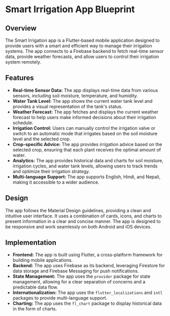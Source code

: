 # Smart Irrigation App Blueprint

## Overview

The Smart Irrigation app is a Flutter-based mobile application designed to provide users with a smart and efficient way to manage their irrigation systems. The app connects to a Firebase backend to fetch real-time sensor data, provide weather forecasts, and allow users to control their irrigation system remotely.

## Features

*   **Real-time Sensor Data:** The app displays real-time data from various sensors, including soil moisture, temperature, and humidity.
*   **Water Tank Level:** The app shows the current water tank level and provides a visual representation of the tank's status.
*   **Weather Forecast:** The app fetches and displays the current weather forecast to help users make informed decisions about their irrigation schedule.
*   **Irrigation Control:** Users can manually control the irrigation valve or switch to an automatic mode that irrigates based on the soil moisture level and the selected crop.
*   **Crop-specific Advice:** The app provides irrigation advice based on the selected crop, ensuring that each plant receives the optimal amount of water.
*   **Analytics:** The app provides historical data and charts for soil moisture, irrigation cycles, and water tank levels, allowing users to track trends and optimize their irrigation strategy.
*   **Multi-language Support:** The app supports English, Hindi, and Nepali, making it accessible to a wider audience.

## Design

The app follows the Material Design guidelines, providing a clean and intuitive user interface. It uses a combination of cards, icons, and charts to present information in a clear and concise manner. The app is designed to be responsive and work seamlessly on both Android and iOS devices.

## Implementation

*   **Frontend:** The app is built using Flutter, a cross-platform framework for building mobile applications.
*   **Backend:** The app uses Firebase as its backend, leveraging Firestore for data storage and Firebase Messaging for push notifications.
*   **State Management:** The app uses the `provider` package for state management, allowing for a clear separation of concerns and a predictable data flow.
*   **Internationalization:** The app uses the `flutter_localizations` and `intl` packages to provide multi-language support.
*   **Charting:** The app uses the `fl_chart` package to display historical data in the form of charts.
